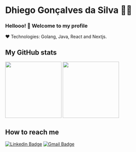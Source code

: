 # Dhiego Gonçalves da Silva :man_technologist:



### Hellooo! 👋 Welcome to my profile

:heart: Technologies: Golang, Java, React and Nextjs.

## My GitHub stats
<div>
  <img height="180em" src="https://github-readme-stats-sigma-five.vercel.app/api?username=dhiegogoncalves&show_icons=true&theme=tokyonight"/>
  <img height="180em" src="https://github-readme-stats.vercel.app/api/top-langs/?username=dhiegogoncalves&show_icons=true&theme=tokyonight&layout=compact"/>
</div>
 
 ## How to reach me 
[![Linkedin Badge](https://img.shields.io/badge/-LinkedIn-blue?style=flat-square&logo=Linkedin&logoColor=white&link=https://www.linkedin.com/in/dhiegogoncalves/)](https://www.linkedin.com/in/dhiegogoncalves/)
[![Gmail Badge](https://img.shields.io/badge/-Gmail-c14438?style=flat-square&logo=Gmail&logoColor=white&link=mailto:dhhiego@gmail.com)](mailto:dhhiego@gmail.com)
